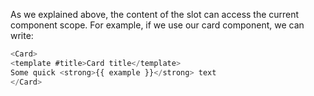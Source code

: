 As we explained above, the content of the slot can access the current component scope. For example, if we use our card component, we can write:

```js
<Card>
<template #title>Card title</template>
Some quick <strong>{{ example }}</strong> text
</Card>
```

